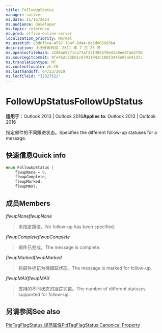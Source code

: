 ```yaml
---
title: FollowUpStatus
manager: soliver
ms.date: 11/16/2014
ms.audience: Developer
ms.topic: reference
ms.prod: office-online-server
localization_priority: Normal
ms.assetid: c3d0f6c4-4597-784f-8d44-6e5d905895b4
description: 上次修改时间：2011 年 7 月 23 日
ms.openlocfilehash: 2280ae9271ca73af33f395bf9e41a9ee8fa62f96
ms.sourcegitcommit: 8fe462c32b91c87911942c188f3445e85a54137c
ms.translationtype: MT
ms.contentlocale: zh-CN
ms.lasthandoff: 04/23/2019
ms.locfileid: "32327522"
---
```

# <a name="followupstatus"></a><span data-ttu-id="23980-103">FollowUpStatus</span><span class="sxs-lookup"><span data-stu-id="23980-103">FollowUpStatus</span></span>

  
  
<span data-ttu-id="23980-104">**适用于**：Outlook 2013 | Outlook 2016</span><span class="sxs-lookup"><span data-stu-id="23980-104">**Applies to**: Outlook 2013 | Outlook 2016</span></span> 
  
<span data-ttu-id="23980-105">指定邮件的不同跟进状态。</span><span class="sxs-lookup"><span data-stu-id="23980-105">Specifies the different follow-up statuses for a message.</span></span>
  
## <a name="quick-info"></a><span data-ttu-id="23980-106">快速信息</span><span class="sxs-lookup"><span data-stu-id="23980-106">Quick info</span></span>

```cpp
enum FollowUpStatus { 
    flwupNone = 0, 
    flwupComplete, 
    flwupMarked, 
    flwupMAX}; 

```

## <a name="members"></a><span data-ttu-id="23980-107">成员</span><span class="sxs-lookup"><span data-stu-id="23980-107">Members</span></span>

 <span data-ttu-id="23980-108">_flwupNone_</span><span class="sxs-lookup"><span data-stu-id="23980-108">_flwupNone_</span></span>
  
> <span data-ttu-id="23980-109">未指定跟进。</span><span class="sxs-lookup"><span data-stu-id="23980-109">No follow-up has been specified.</span></span>
    
 <span data-ttu-id="23980-110">_flwupComplete_</span><span class="sxs-lookup"><span data-stu-id="23980-110">_flwupComplete_</span></span>
  
> <span data-ttu-id="23980-111">邮件已完成。</span><span class="sxs-lookup"><span data-stu-id="23980-111">The message is complete.</span></span>
    
 <span data-ttu-id="23980-112">_flwupMarked_</span><span class="sxs-lookup"><span data-stu-id="23980-112">_flwupMarked_</span></span>
  
> <span data-ttu-id="23980-113">将邮件标记为待跟踪状态。</span><span class="sxs-lookup"><span data-stu-id="23980-113">The message is marked for follow-up.</span></span>
    
 <span data-ttu-id="23980-114">_flwupMAX_</span><span class="sxs-lookup"><span data-stu-id="23980-114">_flwupMAX_</span></span>
  
> <span data-ttu-id="23980-115">支持的不同状态的跟踪次数。</span><span class="sxs-lookup"><span data-stu-id="23980-115">The number of different statuses supported for follow-up.</span></span>
    
## <a name="see-also"></a><span data-ttu-id="23980-116">另请参阅</span><span class="sxs-lookup"><span data-stu-id="23980-116">See also</span></span>



[<span data-ttu-id="23980-117">PidTagFlagStatus 规范属性</span><span class="sxs-lookup"><span data-stu-id="23980-117">PidTagFlagStatus Canonical Property</span></span>](pidtagflagstatus-canonical-property.md)

